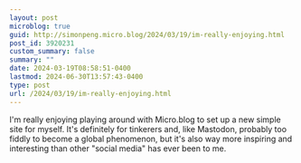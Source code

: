 ```yaml
---
layout: post
microblog: true
guid: http://simonpeng.micro.blog/2024/03/19/im-really-enjoying.html
post_id: 3920231
custom_summary: false
summary: ""
date: 2024-03-19T08:58:51-0400
lastmod: 2024-06-30T13:57:43-0400
type: post
url: /2024/03/19/im-really-enjoying.html
---
```

I'm really enjoying playing around with Micro.blog to set up a new simple site for myself. It's definitely for tinkerers and, like Mastodon, probably too fiddly to become a global phenomenon, but it's also way more inspiring and interesting than other "social media" has ever been to me.
